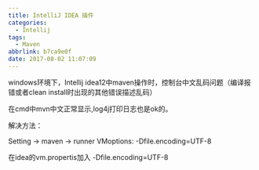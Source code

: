 ```yaml
---
title: IntelliJ IDEA 插件
categories:
  - Intellij
tags:
  - Maven
abbrlink: b7ca9e0f
date: 2017-08-02 11:07:09
---
```


windows环境下，Intellij idea12中maven操作时，控制台中文乱码问题（编译报错或者clean install时出现的其他错误描述乱码）

在cmd中mvn中文正常显示,log4j打印日志也是ok的。

解决方法：

Setting -> maven -> runner
VMoptions: -Dfile.encoding=UTF-8

在idea的vm.propertis加入
-Dfile.encoding=UTF-8

